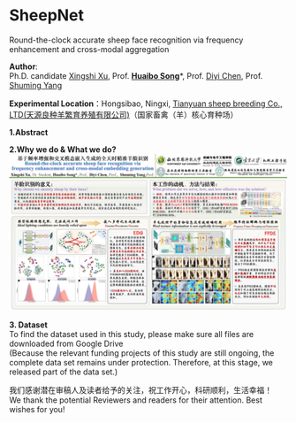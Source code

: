 # SheepNet
Round-the-clock accurate sheep face recognition via frequency enhancement and cross-modal aggregation  
  
**Author**:   
Ph.D. candidate [Xingshi Xu](https://orcid.org/0000-0002-6687-6975), Prof. [**Huaibo Song**](https://cmee.nwsuaf.edu.cn/szdw/gjzcry/318457.htm)*, Prof. [Diyi Chen](https://www.nwafu.edu.cn/jsdw/zjrc/yxjjhdz/72652.htm), Prof. [Shuming Yang](https://jxgc.nxu.edu.cn/info/1043/6391.htm)  
  
**Experimental Location**：Hongsibao, Ningxi, [Tianyuan sheep breeding Co., LTD(天源良种羊繁育养殖有限公司)](http://www.nxjlxk.com/hspq/zdgcxmzl/jjlyzdgcxm/202201/t20220108_494907.html)（国家畜禽（羊）核心育种场）  
  
**1.Abstract**  
  
  
**2.Why we do & What we do?**  
![中文海报](https://github.com/XingshiXu/SheepNet/blob/main/Poster_Chinese.jpg)
  
**3. Dataset**   
To find the dataset used in this study, please make sure all files are downloaded from Google Drive  
(Because the relevant funding projects of this study are still ongoing, the complete data set remains under protection. Therefore, at this stage, we released part of the data set.)  
  
  
我们感谢潜在审稿人及读者给予的关注，祝工作开心，科研顺利，生活幸福！  
We thank the potential Reviewers and readers for their attention. Best wishes for you!  
